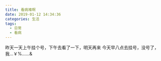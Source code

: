 ```yaml
---
title: 看病难啊
date: 2019-01-12 14:34:36
categories: 生活
tags:
  - 日常
  - 看病
---
```


昨天一天上午挂个号，下午去看了一下，明天再来 今天早八点去挂号，没号了，我…￥%……&


